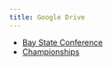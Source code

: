 ```yaml
---
title: Google Drive
---
```


- [Bay State Conference](https://drive.google.com/drive/folders/17EkCNkJIReDv4o_fvqQwHFd3EvUzFfEA)
- [Championships](https://drive.google.com/file/d/1zeZNvCIhRbOcP5rELUSLIm39QRbyCWb0/view)

